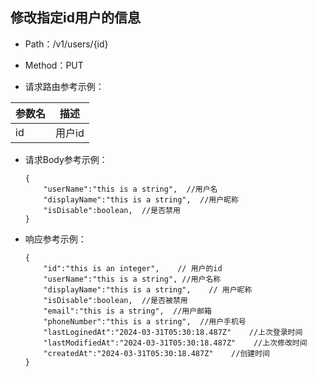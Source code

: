 ## 修改指定id用户的信息
- Path：/v1/users/{id}

- Method：PUT

- 请求路由参考示例：

|参数名      |描述 |
|----------- |----------- |
|id  |用户id |
  
- 请求Body参考示例：

    ```
    {
        "userName":"this is a string",  //用户名
        "displayName":"this is a string",  //用户昵称
        "isDisable":boolean,  //是否禁用
    }    
    ```
  
- 响应参考示例：

    ```
    {
        "id":"this is an integer",    // 用户的id
        "userName":"this is a string", //用户名称
        "displayName":"this is a string",    // 用户昵称
        "isDisable":boolean,  //是否被禁用
        "email":"this is a string",  //用户邮箱
        "phoneNumber":"this is a string",  //用户手机号
        "lastLoginedAt":"2024-03-31T05:30:18.487Z"    //上次登录时间
        "lastModifiedAt":"2024-03-31T05:30:18.487Z"    //上次修改时间
        "createdAt":"2024-03-31T05:30:18.487Z"    //创建时间
    }    
    ```